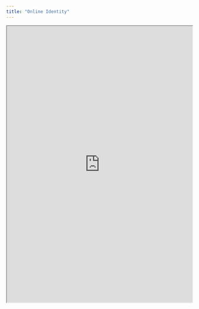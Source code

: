```yaml
---
title: "Online Identity"
---
```



<iframe height="750" width="100%" src="https://ewelton.github.io/ktest/wiki.html#Online%20Identity"></iframe>
